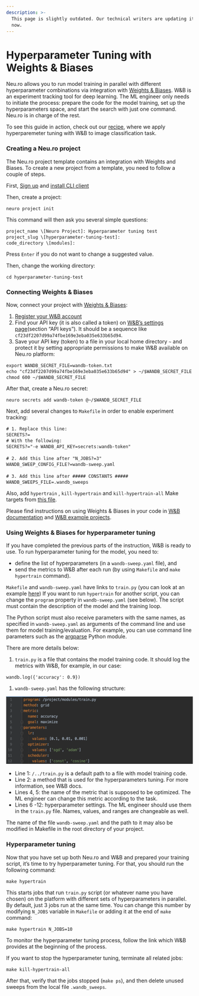 ```yaml
---
description: >-
  This page is slightly outdated. Our technical writers are updating it right
  now.
---
```


# Hyperparameter Tuning with Weights & Biases

Neu.ro allows you to run model training in parallel with different hyperparameter combinations via integration with [Weights & Biases](https://www.wandb.com/). W&B is an experiment tracking tool for deep learning. The ML engineer only needs to initiate the process: prepare the code for the model training, set up the hyperparameters space, and start the search with just one command. Neu.ro is in charge of the rest.

To see this guide in action, check out our [recipe](https://github.com/neuromation/ml-recipe-hyperparam-wandb), where we apply hyperparemeter tuning with W&B to image classification task.

### Creating a Neu.ro project

The Neu.ro project template contains an integration with Weights and Biases. To create a new project from a template, you need to follow a couple of steps. 

First, [Sign up](https://neu.ro/) and [install CLI client](https://docs.neu.ro/getting-started#installing-cli)

Then, create a project:

```text
neuro project init
```

This command will then ask you several simple questions:

```text
project_name \[Neuro Project]: Hyperparameter tuning test
project_slug \[hyperparameter-tuning-test]:
code_directory \[modules]:
```

Press `Enter` if you do not want to change a suggested value.

Then, change the working directory:

```text
cd hyperparameter-tuning-test
```

### Connecting Weights & Biases

Now, connect your project with [Weights & Biases](https://www.wandb.com/):

1. [Register your W&B account](https://app.wandb.ai/login?signup=true)
2. Find your API key \(it is also called a token\) on [W&B’s settings page](https://app.wandb.ai/settings)\(section “API keys”\). It should be a sequence like `cf23df2207d99a74fbe169e3eba035e633b65d94`.
3. Save your API key \(token\) to a file in your local home directory `~` and protect it by setting appropriate permissions to make W&B available on Neu.ro platform:

```text
export WANDB_SECRET_FILE=wandb-token.txt
echo "cf23df2207d99a74fbe169e3eba035e633b65d94" > ~/$WANDB_SECRET_FILE
chmod 600 ~/$WANDB_SECRET_FILE
```

After that, create a Neu.ro secret:

```text
neuro secrets add wandb-token @~/$WANDB_SECRET_FILE
```

Next, add several changes to `Makefile` in order to enable experiment tracking:

```text
# 1. Replace this line:
SECRETS?=
# With the following:
SECRETS?="-e WANDB_API_KEY=secrets:wandb-token"

# 2. Add this line after "N_JOBS?=3"
WANDB_SWEEP_CONFIG_FILE?=wandb-sweep.yaml

# 3. Add this line after ##### CONSTANTS #####
WANDB_SWEEPS_FILE=.wandb_sweeps
```

Also, add `hypertrain` , `kill-hypertrain` and `kill-hypertrain-all` Make targets from [this file](https://github.com/neuromation/ml-recipe-hyperparam-wandb/blob/66545469755b5b2bf74f461f5f6d91ed4d133d26/Makefile#L405-L458).

Please find instructions on using Weights & Biases in your code in [W&B documentation](https://docs.wandb.com/library/api/examples) and [W&B example projects](https://github.com/wandb/examples).

### Using Weights & Biases for hyperparameter tuning

If you have completed the previous parts of the instruction, W&B is ready to use. To run hyperparameter tuning for the model, you need to:

* define the list of hyperparameters \(in a `wandb-sweep.yaml` file\), and
* send the metrics to W&B after each run \(by using `Makefile` and `make hypertrain` command\).

`Makefile` and `wandb-sweep.yaml` have links to `train.py` \(you can look at an example [here](https://github.com/neuromation/ml-recipe-hyperparam-wandb/blob/66545469755b5b2bf74f461f5f6d91ed4d133d26/src/train.py)\) If you want to run `hypertrain` for another script, you can change the `program` property in `wandb-sweep.yaml` \(see below\). The script must contain the description of the model and the training loop.

The Python script must also receive parameters with the same names, as specified in `wandb-sweep.yaml` as arguments of the command line and use them for model training/evaluation. For example, you can use command line parameters such as the [argparse](https://docs.python.org/3/library/argparse.html) Python module.

There are more details below:

1. `train.py` is a file that contains the model training code. It should log the metrics with W&B, for example, in our case:

```text
wandb.log({'accuracy': 0.9})
```

1. `wandb-sweep.yaml` has the following structure:

![wandb-sweep.yaml example](../.gitbook/assets/wandb-yaml.png)

* Line 1: `/../train.py` is a default path to a file with model training code.
* Line 2: a method that is used for the hyperparameters tuning. For more information, see W&B docs.
* Lines 4, 5: the name of the metric that is supposed to be optimized. The ML engineer can change this metric according to the task.
* Lines 6 -12: hyperparameter settings. The ML engineer should use them in the `train.py` file. Names, values, and ranges are changeable as well.

The name of the file `wandb-sweep.yaml` and the path to it may also be modified in Makefile in the root directory of your project.

### Hyperparameter tuning

Now that you have set up both Neu.ro and W&B and prepared your training script, it’s time to try hyperparameter tuning. For that, you should run the following command:

```text
make hypertrain
```

This starts jobs that run `train.py` script \(or whatever name you have chosen\) on the platform with different sets of hyperparameters in parallel. By default, just 3 jobs run at the same time. You can change this number by modifying `N_JOBS` variable in `Makefile` or adding it at the end of `make` command:

```text
make hypertrain N_JOBS=10
```

To monitor the hyperparameter tuning process, follow the link which W&B provides at the beginning of the process.

If you want to stop the hyperparameter tuning, terminate all related jobs:

```text
make kill-hypertrain-all
```

After that, verify that the jobs stopped \(`make ps`\), and then delete unused sweeps from the local file `.wandb_sweeps`.

